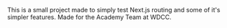 This is a small project made to simply test Next.js routing and some of it's simpler features. Made for the Academy Team at WDCC.
